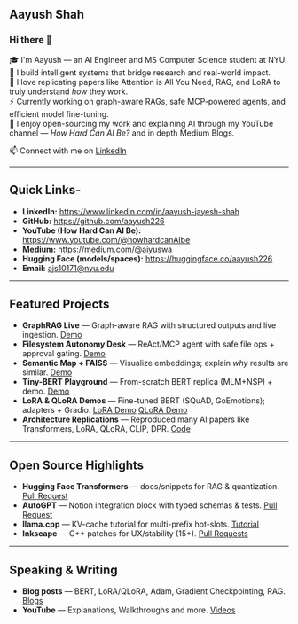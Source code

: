 ## Aayush Shah
### Hi there 👋

🎓 I'm Aayush — an AI Engineer and MS Computer Science student at NYU.  
🤖 I build intelligent systems that bridge research and real-world impact.  
🧠 I love replicating papers like Attention is All You Need, RAG, and LoRA to truly understand *how* they work.  
⚡ Currently working on graph-aware RAGs, safe MCP-powered agents, and efficient model fine-tuning.  
💬 I enjoy open-sourcing my work and explaining AI through my YouTube channel — *How Hard Can AI Be?* and in depth Medium Blogs.

📫 Connect with me on [LinkedIn](https://www.linkedin.com/in/aayush-jayesh-shah)



---

## Quick Links- 
- **LinkedIn:** https://www.linkedin.com/in/aayush-jayesh-shah
- **GitHub:** https://github.com/aayush226
- **YouTube (How Hard Can AI Be):** https://www.youtube.com/@howhardcanAIbe
- **Medium:** https://medium.com/@aiyuswa
- **Hugging Face (models/spaces):** https://huggingface.co/aayush226
- **Email:** ajs10171@nyu.edu

---

## Featured Projects
- **GraphRAG Live** — Graph-aware RAG with structured outputs and live ingestion. [Demo](https://huggingface.co/spaces/aayush226/GraphRAG-Live)
- **Filesystem Autonomy Desk** — ReAct/MCP agent with safe file ops + approval gating. [Demo](https://huggingface.co/spaces/aayush226/filesystem-autonomy-desk)
- **Semantic Map + FAISS** — Visualize embeddings; explain *why* results are similar. [Demo](https://huggingface.co/spaces/aayush226/semantic-map-faiss)
- **Tiny-BERT Playground** — From-scratch BERT replica (MLM+NSP) + demo. [Demo](https://huggingface.co/spaces/aayush226/BERT-Viz)
- **LoRA & QLoRA Demos** — Fine-tuned BERT (SQuAD, GoEmotions); adapters + Gradio. [LoRA Demo](https://huggingface.co/spaces/aayush226/lora-qa) [QLoRA Demo](https://huggingface.co/spaces/aayush226/QLoRA-Demo)
- **Architecture Replications** — Reproduced many AI papers like Transformers, LoRA, QLoRA, CLIP, DPR. [Code](https://github.com/aayush226/Paper-Replications)

---

## Open Source Highlights
- **Hugging Face Transformers** — docs/snippets for RAG & quantization. [Pull Request](https://github.com/huggingface/transformers/pull/40222)
- **AutoGPT** — Notion integration block with typed schemas & tests. [Pull Request](https://github.com/Significant-Gravitas/AutoGPT/pull/10760)
- **llama.cpp** — KV-cache tutorial for multi-prefix hot-slots. [Tutorial](https://github.com/ggml-org/llama.cpp/discussions/15530)
- **Inkscape** — C++ patches for UX/stability (15+). [Pull Requests](https://gitlab.com/inkscape/inkscape/-/merge_requests?scope=all&state=all&author_username=aayushshah22)

---

## Speaking & Writing
- **Blog posts** — BERT, LoRA/QLoRA, Adam, Gradient Checkpointing, RAG. [Blogs](https://medium.com/@aiyuswa)
- **YouTube** — Explanations, Walkthroughs and more. [Videos](https://www.youtube.com/@howhardcanAIbe)
